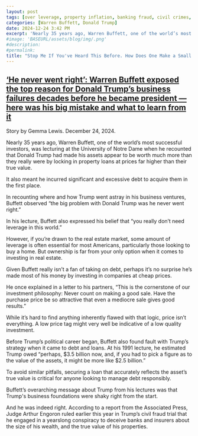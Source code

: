 ```yaml
---
layout: post
tags: [over leverage, property inflation, banking fraud, civil crimes, financial fraud, real estate, politics]
categories: [Warren Buffett, Donald Trump]
date: 2024-12-24 3:42 PM
excerpt: 'Nearly 35 years ago, Warren Buffett, one of the world’s most successful investors, was lecturing at the University of Notre Dame when he recounted that Donald Trump had made his assets appear to be worth much more than they really were by locking in property loans at prices far higher than their true value.'
#image: 'BASEURL/assets/blog/img/.png'
#description:
#permalink:
title: "Stop Me If You've Heard This Before. How Does One Make a Small Fortune? Start With a Large Fortune – Trump's REAL Estate Business Strategy"
---
```



## [‘He never went right’: Warren Buffett exposed the top reason for Donald Trump’s business failures decades before he became president — here was his big mistake and what to learn from it](https://moneywise.com/a/ch-hyb/warren-buffett-donald-trump-debt-business-mistakes_1735040435535?)

Story by Gemma Lewis. December 24, 2024.

Nearly 35 years ago, Warren Buffett, one of the world’s most successful investors, was lecturing at the University of Notre Dame when he recounted that Donald Trump had made his assets appear to be worth much more than they really were by locking in property loans at prices far higher than their true value.

It also meant he incurred significant and excessive debt to acquire them in the first place.

In recounting where and how Trump went astray in his business ventures, Buffett observed “the big problem with Donald Trump was he never went right.”

In his lecture, Buffett also expressed his belief that “you really don’t need leverage in this world.”

However, if you’re drawn to the real estate market, some amount of leverage is often essential for most Americans, particularly those looking to buy a home. But ownership is far from your only option when it comes to investing in real estate.

Given Buffett really isn’t a fan of taking on debt, perhaps it’s no surprise he’s made most of his money by investing in companies at cheap prices.

He once explained in a letter to his partners, “This is the cornerstone of our investment philosophy: Never count on making a good sale. Have the purchase price be so attractive that even a mediocre sale gives good results.”

While it’s hard to find anything inherently flawed with that logic, price isn’t everything. A low price tag might very well be indicative of a low quality investment.

Before Trump’s political career began, Buffett also found fault with Trump’s strategy when it came to debt and loans. At his 1991 lecture, he estimated Trump owed “perhaps, $3.5 billion now, and, if you had to pick a figure as to the value of the assets, it might be more like $2.5 billion.”

To avoid similar pitfalls, securing a loan that accurately reflects the asset’s true value is critical for anyone looking to manage debt responsibly.

Buffett’s overarching message about Trump from his lectures was that Trump's business foundations were shaky right from the start.

And he was indeed right. According to a report from the Associated Press, Judge Arthur Engoron ruled earlier this year in Trump’s civil fraud trial that he engaged in a yearslong conspiracy to deceive banks and insurers about the size of his wealth, and the true value of his properties.
